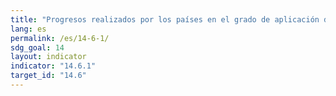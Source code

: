 ```yaml
---
title: "Progresos realizados por los países en el grado de aplicación de instrumentos internacionales cuyo objetivo es combatir la pesca ilegal, no declarada y no reglamentada"
lang: es
permalink: /es/14-6-1/
sdg_goal: 14
layout: indicator
indicator: "14.6.1"
target_id: "14.6"
---
```


